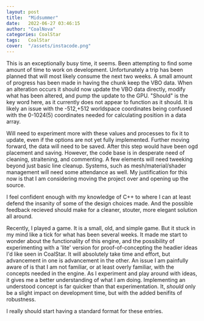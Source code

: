 ```yaml
---
layout: post
title:  "Midsummer"
date:   2022-06-27 03:46:15
author: "CoalNova"
categories: CoalStar
tags:	CoalStar
cover:  "/assets/instacode.png"
---
```


This is an exceptionally busy time, it seems. Been attempting to find some amount of time to work on development. Unfortunately a trip has been planned that will most likely consume the next two weeks. A small amount of progress has been made in having the chunk keep the VBO data. When an alteration occurs it should now update the VBO data directly, modify what has been altered, and pump the update to the GPU. "Should" is the key word here, as it currently does not appear to function as it should. It is likely an issue with the -512,+512 worldspace coordinates being confused with the 0-1024(5) coordinates needed for calculating position in a data array.

Will need to experiment more with these values and processes to fix it to update, even if the options are not yet fully implemented. Further moving forward, the data will need to be saved. After this step would have been ogd placement and saving. However, the code base is in desperate need of cleaning, straitening, and commenting. A few elements will need tweeking beyond just basic line cleanup. Systems, such as mesh/material/shader management will need some attendance as well. My justification for this now is that I am considering moving the project over and opening up the source. 

I feel confident enough with my knowledge of C++ to where I can at least defend the insanity of some of the design choices made. And the possible feedback recieved should make for a cleaner, stouter, more elegant solution all around.

Recently, I played a game. It is a small, old, and simple game. But it stuck in my mind like a tick for what has been several weeks. It made me start to wonder about the functionality of this engine, and the possibility of experimenting with a 'lite' version for proof-of-concepting the headier ideas I'd like seen in CoalStar. It will absolutely take time and effort, but advancement in one is advancement in the other. An issue I am painfully aware of is that I am not familiar, or at least overly familiar, with the concepts needed in the engine. As I experiment and play around with ideas, it gives me a better understanding of what I am doing. Implementing an understood concept is far quicker than that experimentation. It, _should_ only be a slight impact on development time, but with the added benifits of robustness.


I really should start having a standard format for these entries.